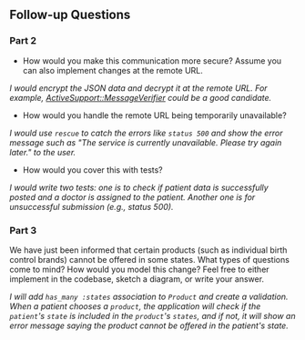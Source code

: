## Follow-up Questions
### Part 2
* How would you make this communication more secure?  Assume you can also implement changes at the remote URL.

_I would encrypt the JSON data and decrypt it at the remote URL. For example, [ActiveSupport::MessageVerifier](https://api.rubyonrails.org/v6.1.3.1/classes/ActiveSupport/MessageVerifier.html) could be a good candidate._

* How would you handle the remote URL being temporarily unavailable?

_I would use `rescue` to catch the errors like `status 500` and show the error message such as "The service is currently unavailable. Please try again later." to the user._

* How would you cover this with tests?

_I would write two tests: one is to check if patient data is successfully posted and a doctor is assigned to the patient. Another one is for unsuccessful submission (e.g., status 500)._

### Part 3
We have just been informed that certain products (such as individual birth control brands) cannot be offered in some states.  What types of questions come to mind?  How would you model this change?  Feel free to either implement in the codebase, sketch a diagram, or write your answer.

_I will add `has_many :states` association to `Product` and create a validation. When a patient chooses a `product`, the application will check if the `patient`'s `state` is included in the `product`'s `states`, and if not, it will show an error message saying the product cannot be offered in the patient's state._
